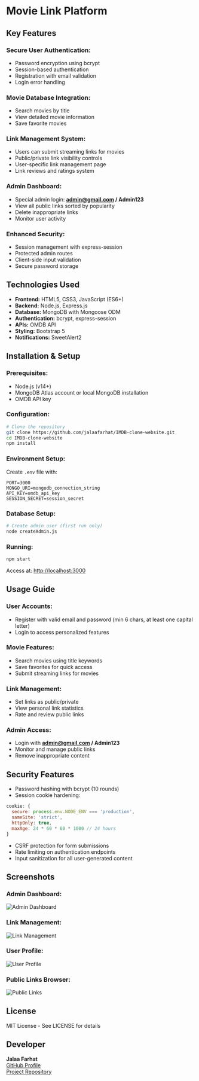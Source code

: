 # Movie Link Platform

## Key Features

### Secure User Authentication:

- Password encryption using bcrypt
- Session-based authentication
- Registration with email validation
- Login error handling

### Movie Database Integration:

- Search movies by title
- View detailed movie information
- Save favorite movies

### Link Management System:

- Users can submit streaming links for movies
- Public/private link visibility controls
- User-specific link management page
- Link reviews and ratings system

### Admin Dashboard:

- Special admin login: **admin@gmail.com / Admin123**
- View all public links sorted by popularity
- Delete inappropriate links
- Monitor user activity

### Enhanced Security:

- Session management with express-session
- Protected admin routes
- Client-side input validation
- Secure password storage

## Technologies Used

- **Frontend:** HTML5, CSS3, JavaScript (ES6+)
- **Backend:** Node.js, Express.js
- **Database:** MongoDB with Mongoose ODM
- **Authentication:** bcrypt, express-session
- **APIs:** OMDB API
- **Styling:** Bootstrap 5
- **Notifications:** SweetAlert2

## Installation & Setup

### Prerequisites:

- Node.js (v14+)
- MongoDB Atlas account or local MongoDB installation
- OMDB API key

### Configuration:

```bash
# Clone the repository
git clone https://github.com/jalaafarhat/IMDB-clone-website.git
cd IMDB-clone-website
npm install
```

### Environment Setup:

Create `.env` file with:

```env
PORT=3000
MONGO_URI=mongodb_connection_string
API_KEY=omdb_api_key
SESSION_SECRET=session_secret
```

### Database Setup:

```bash
# Create admin user (first run only)
node createAdmin.js
```

### Running:

```bash
npm start
```

Access at: [http://localhost:3000](http://localhost:3000)

## Usage Guide

### User Accounts:

- Register with valid email and password (min 6 chars, at least one capital letter)
- Login to access personalized features

### Movie Features:

- Search movies using title keywords
- Save favorites for quick access
- Submit streaming links for movies

### Link Management:

- Set links as public/private
- View personal link statistics
- Rate and review public links

### Admin Access:

- Login with **admin@gmail.com / Admin123**
- Monitor and manage public links
- Remove inappropriate content

## Security Features

- Password hashing with bcrypt (10 rounds)
- Session cookie hardening:

```javascript
cookie: {
  secure: process.env.NODE_ENV === 'production',
  sameSite: 'strict',
  httpOnly: true,
  maxAge: 24 * 60 * 60 * 1000 // 24 hours
}
```

- CSRF protection for form submissions
- Rate limiting on authentication endpoints
- Input sanitization for all user-generated content

## Screenshots

### Admin Dashboard:

![Admin Dashboard](Admin_Dashboard.png)

### Link Management:

![Link Management](Link_Management.png)

### User Profile:

![User Profile](User_Profile.png)

### Public Links Browser:

![Public Links](Public_Links.png)

## License

MIT License - See LICENSE for details

## Developer

**Jalaa Farhat**  
[GitHub Profile](https://github.com/jalaafarhat)  
[Project Repository](https://github.com/jalaafarhat/IMDB-clone-website)
